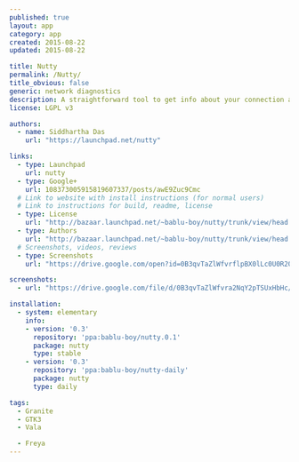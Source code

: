 ```yaml
---
published: true
layout: app
category: app
created: 2015-08-22
updated: 2015-08-22

title: Nutty
permalink: /Nutty/
title_obvious: false
generic: network diagnostics
description: A straightforward tool to get info about your connection and local network
license: LGPL v3

authors:
  - name: Siddhartha Das
    url: "https://launchpad.net/nutty"

links:
  - type: Launchpad
    url: nutty
  - type: Google+
    url: 108373005915819607337/posts/awE9Zuc9Cmc
  # Link to website with install instructions (for normal users)
  # Link to instructions for build, readme, license
  - type: License
    url: "http://bazaar.launchpad.net/~bablu-boy/nutty/trunk/view/head:/COPYING"
  - type: Authors
    url: "http://bazaar.launchpad.net/~bablu-boy/nutty/trunk/view/head:/AUTHORS"
  # Screenshots, videos, reviews
  - type: Screenshots
    url: "https://drive.google.com/open?id=0B3qvTaZlWfvrflpBX0lLc0U0R200bUhWQzY0ZmhRWXR5VE5MNVZyM0JYanhCSmF5SFc5Tjg"

screenshots:
  - url: "https://drive.google.com/file/d/0B3qvTaZlWfvra2NqY2pTSUxHbHc/view?pli=1"

installation:
  - system: elementary
    info:
    - version: '0.3'
      repository: 'ppa:bablu-boy/nutty.0.1'
      package: nutty
      type: stable
    - version: '0.3'
      repository: 'ppa:bablu-boy/nutty-daily'
      package: nutty
      type: daily

tags:
  - Granite
  - GTK3
  - Vala

  - Freya
---
```

